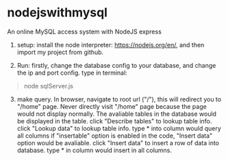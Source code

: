 # nodejswithmysql
An online MySQL access system with NodeJS express

1. setup: 
install the node interpreter: https://nodejs.org/en/, and then import my project from github. 

2. Run: 
firstly, change the database config to your database, and change the ip and port config.
type in terminal: 
> node sqlServer.js

3. make query. 
In browser, navigate to root url ("/"), this will redirect you to "/home" page. Never directly visit "/home" page because the page would not display normally. 
The avaliable tables in the database would be displayed in the table. 
click "Describe tables" to lookup table info. 
click "Lookup data" to lookup table info. type * into column would query all columns
if "insertable" option is enabled in the code, "Insert data" option would be avaliable. 
click "Insert data" to insert a row of data into database. type * in column would insert in all columns. 
